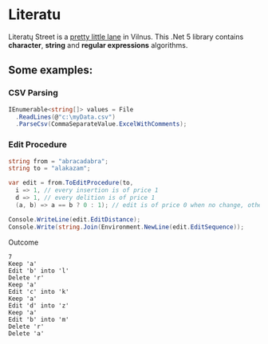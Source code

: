 # Literatu

Literatų Street is a [pretty little lane](https://en.wikipedia.org/wiki/Literat%C5%B3_Street) in Vilnus. This .Net 5 library contains **character**, **string** and **regular expressions** algorithms. 

## Some examples:

### CSV Parsing

```c#
IEnumerable<string[]> values = File
  .ReadLines(@"c:\myData.csv")
  .ParseCsv(CommaSeparateValue.ExcelWithComments); 
```

### Edit Procedure

```c#
string from = "abracadabra";
string to = "alakazam";

var edit = from.ToEditProcedure(to, 
  i => 1, // every insertion is of price 1
  d => 1, // every delition is of price 1
  (a, b) => a == b ? 0 : 1); // edit is of price 0 when no change, otherwise is of price 1

Console.WriteLine(edit.EditDistance);
Console.Write(string.Join(Environment.NewLine(edit.EditSequence));
```

Outcome

```
7
Keep 'a'
Edit 'b' into 'l'
Delete 'r'
Keep 'a'
Edit 'c' into 'k'
Keep 'a'
Edit 'd' into 'z'
Keep 'a'
Edit 'b' into 'm'
Delete 'r'
Delete 'a'
```
